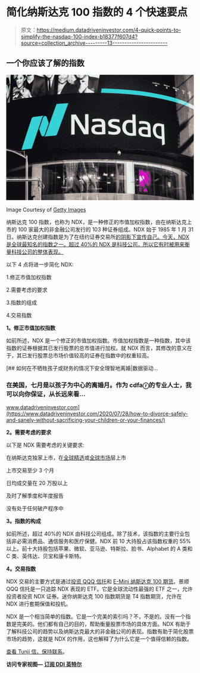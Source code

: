 # 简化纳斯达克 100 指数的 4 个快速要点

> 原文：<https://medium.datadriveninvestor.com/4-quick-points-to-simplify-the-nasdaq-100-index-b18377f607d4?source=collection_archive---------13----------------------->

## 一个你应该了解的指数

![](img/911b22bc3ef554d1f1423b34891bd59e.png)

Image Courtesy of [Getty Images](https://www.gettyimages.com/)

纳斯达克 100 指数，也称为 NDX，是一种修正的市值加权指数，由在纳斯达克上市的 100 家最大的非金融公司发行的 103 种证券组成。NDX 始于 1985 年 1 月 31 日。纳斯达克创建指数是为了在纽约证券交易所[的阴影下宣传自己。今天，NDX 是全球最知名的指数之一。超过 40%的 NDX 是科技公司，所以它有时被用来衡量科技公司的整体表现。](https://en.wikipedia.org/wiki/New_York_Stock_Exchange)

以下 4 点将进一步简化 NDX:

1.修正市值加权指数

2.需要考虑的要求

3.指数的组成

4.交易指数

**1。修正市值加权指数**

如前所述，NDX 是一个修正的市值加权指数。市值加权指数是一种指数，其中该指数的证券根据其已发行股票的总市值进行加权。就 NDX 而言，其修改的意义在于，其已发行股票总市场价值较高的证券在指数中的权重较高。

[](https://www.datadriveninvestor.com/2020/07/28/how-to-divorce-safely-and-sanely-without-sacrificing-your-children-or-your-finances/) [## 如何在不牺牲孩子或财务的情况下安全理智地离婚|数据驱动…

### 在美国，七月是以孩子为中心的离婚月。作为 cdfaⓡ的专业人士，我可以向你保证，从长远来看…

www.datadriveninvestor.com](https://www.datadriveninvestor.com/2020/07/28/how-to-divorce-safely-and-sanely-without-sacrificing-your-children-or-your-finances/) 

**2。需要考虑的要求**

以下是 NDX 需要考虑的关键要求:

在纳斯达克独家上市，在[全球精选](https://www.investopedia.com/terms/n/nqgs.asp)或[全球市场](https://www.investopedia.com/terms/n/nqgm.asp)层上市

上市交易至少 3 个月

日均成交量在 20 万股以上

及时了解季度和年度报告

没有处于任何破产程序中

**3。指数的构成**

如前所述，超过 40%的 NDX 由科技公司组成。除了技术，该指数的主要行业包括非必需消费品、通信服务和医疗保健。NDX 前 10 大持股占该指数权重的 55%以上。前十大持股包括苹果、微软、亚马逊、特斯拉、脸书、Alphabet 的 A 类和 C 类、英伟达、贝宝和康卡斯特。

**4。交易指数**

NDX 交易的主要方式是通过[投资 QQQ 信托](https://finance.yahoo.com/quote/QQQ?p=QQQ&.tsrc=fin-srch)和 [E-Mini 纳斯达克 100 期货](https://www.cmegroup.com/trading/why-futures/welcome-to-e-mini-nasdaq-100-futures.html)。景顺 QQQ 信托是一只追踪 NDX 表现的 ETF。它是全球流动性最强的 ETF 之一，允许投资者投资 NDX 证券。迷你纳斯达克 100 指数期货是 T4 指数期货，允许在 NDX 进行套期保值和投机。

NDX 是一个相当简单的指数。它是一个完美的索引吗？不，不是的。没有一个指数是完美的。他们都有自己的目的，帮助衡量股票市场的具体方面。NDX 有助于了解科技公司的趋势以及纳斯达克最大的非金融公司的表现。指数有助于简化股票市场的趋势，这就是 NDX 的作用，这也解释了为什么它是一个值得信赖的指数。

[查看 Tunji 信，保持联系](https://tunji.substack.com/)。

**访问专家视图—** [**订阅 DDI 英特尔**](https://datadriveninvestor.com/ddi-intel)